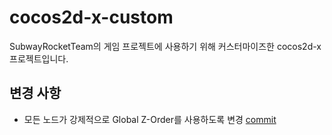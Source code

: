 cocos2d-x-custom
====

SubwayRocketTeam의 게임 프로젝트에 사용하기 위해 커스터마이즈한 cocos2d-x프로젝트입니다.

변경 사항
----
* 모든 노드가 강제적으로 Global Z-Order를 사용하도록 변경 [commit](https://github.com/SubwayRocketTeam/cocos2d-x-custom/commit/4c54d5dd2f86ca8e7ba47fef03921223646dc4e5)
